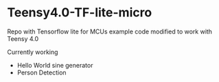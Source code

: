 # Teensy4.0-TF-lite-micro
Repo with Tensorflow lite for MCUs example code modified to work with Teensy 4.0

Currently working
* Hello World sine generator
* Person Detection
